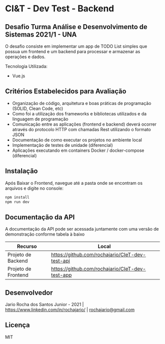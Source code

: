 # CI&T - Dev Test - Backend
## Desafio Turma Análise e Desenvolvimento de Sistemas 2021/1 - UNA


O desafio consiste em implementar um app de TODO List simples que possua um frontend e um backend para processar e armazenar as operações e dados. 

Tecnologia Utilizada:
- Vue.js

## Critérios Estabelecidos para Avaliação 

- Organização de código, arquitetura e boas práticas de programação (SOLID, Clean Code, etc)
- Como foi a utilização dos frameworks e bibliotecas utilizados e da linguagem de programação
- Comunicação entre as aplicações (frontend e backend) deverá ocorrer através do protocolo HTTP com chamadas Rest utilizando o formato JSON
- Documentação de como executar os projetos no ambiente local
- Implementação de testes de unidade (diferencial)
- Aplicações executando em containers Docker / docker-compose (diferencial)

## Instalação

Após Baixar o Frontend, navegue até a pasta onde se encontram os arquivos e digite no console:

```sh
npm install
npm run dev
```

## Documentação da API

A documentação da API pode ser acessada juntamente com uma versão de demonstração conforme tabela à baixo

| Recurso | Local |
| ------ | ------ |
| Projeto de Backend | https://github.com/rochajario/CIeT-dev-test-api |
| Projeto de Frontend | https://github.com/rochajario/CIeT-dev-test-app |

## Desenvolvedor

Jario Rocha dos Santos Junior - 2021 | https://www.linkedin.com/in/rochajario/ | rochajario@gmail.com

## Licença
MIT
